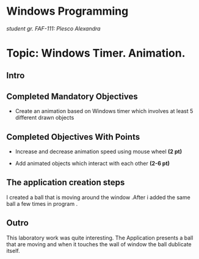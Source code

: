 # Windows Programming
###### student gr. FAF-111: Plesco Alexandra

# Topic: Windows Timer. Animation.
## Intro

## Completed Mandatory Objectives
* Create an animation based on Windows timer which involves at least 5 different drawn objects

## Completed Objectives With Points
* Increase and decrease animation speed using mouse wheel **(2 pt)**

* Add animated objects which interact with each other **(2-6 pt)**


## The application creation steps
I created a ball that is moving around the window .After i added the same ball a few times in program .


## Outro
This laboratory work was quite interesting.
The Application presents a ball that are moving and when it touches the wall of window the ball dublicate itself.
